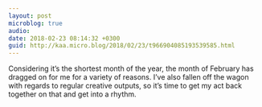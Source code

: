 ```yaml
---
layout: post
microblog: true
audio: 
date: 2018-02-23 08:14:32 +0300
guid: http://kaa.micro.blog/2018/02/23/t966904085193539585.html
---
```

Considering it’s the shortest month of the year, the month of February has dragged on for me for a variety of reasons. I’ve also fallen off the wagon with regards to regular creative outputs, so it’s time to get my act back together on that and get into a rhythm.
